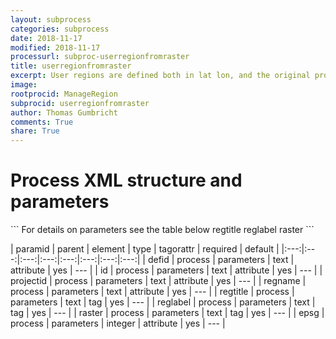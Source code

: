 ```yaml
---
layout: subprocess
categories: subprocess
date: 2018-11-17
modified: 2018-11-17
processurl: subproc-userregionfromraster
title: userregionfromraster
excerpt: User regions are defined both in lat lon, and the original projection of the raster
image: 
rootprocid: ManageRegion
subprocid: userregionfromraster
author: Thomas Gumbricht
comments: True
share: True
---
```


<h1 class='foot-description'>Process XML structure and parameters</h1>
```
For details on parameters see the table below
<?xml version="1.0" ?>
<process>
  <!--Generated from python-->
  <userproj plotid="yourplotid" projectid="yourprojectid" siteid="yoursiteid" system="systemid" tractid="yourtractid" userid="youruserid"/>
  <period endday="DD" endmonth="MM" endyear="YYYY" seasonendday="DD" seasonendmonth="MM" seasonstartday="DD" seasonstartmonth="MM" startday="DD" startmonth="MM" startyear="YYYY" timestep="timestep"/>
  <parameters defid="txtstring" epsg="xyz" id="txtstring" projectid="txtstring" regname="txtstring">
    <regtitle>regtitle</regtitle>
    <reglabel>reglabel</reglabel>
    <raster>raster</raster>
  </parameters>
</process>
```

| paramid | parent | element | type | tagorattr | required | default |
|:---:|:---:|:---:|:---:|:---:|:---:|:---:|:---:|
| defid | process | parameters | text | attribute | yes | --- |
| id | process | parameters | text | attribute | yes | --- |
| projectid | process | parameters | text | attribute | yes | --- |
| regname | process | parameters | text | attribute | yes | --- |
| regtitle | process | parameters | text | tag | yes | --- |
| reglabel | process | parameters | text | tag | yes | --- |
| raster | process | parameters | text | tag | yes | --- |
| epsg | process | parameters | integer | attribute | yes | --- |
